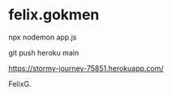 # felix.gokmen

npx nodemon app.js

git push heroku main

https://stormy-journey-75851.herokuapp.com/

FelixG.
